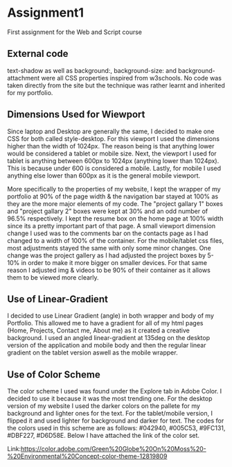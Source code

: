 # Assignment1
First assignment for the Web and Script course
## External code
text-shadow as well as background:, background-size: and background-attachment were all CSS properties inspired from w3schools. No code was taken directly from the site but the technique was rather learnt and inherited for my portfolio.
## Dimensions Used for Wiewport
Since laptop and Desktop are generally the same, I decided to make one CSS for both called style-desktop. For this viewport I used the dimensions higher than the width of 1024px. The reason being is that anything lower would be considered a tablet or mobile size. Next, the viewport I used for tablet is anything between 600px to 1024px (anything lower than 1024px). This is because under 600 is considered a mobile. Lastly, for mobile I used anything else lower than 600px as it is the general mobile viewport. 

More specifically to the properties of my website, I kept the wrapper of my portfolio at 90% of the page width & the navigation bar stayed at 100% as they are the more major elements of my code. The "project gallary 1" boxes and "project gallary 2" boxes were kept at 30% and an odd number of 96.5% respectively. I kept the resume box on the home page at 100% width since its a pretty important part of that page. A small viewport dimension change I used was to the comments bar on the contacts page as I had changed to a width of 100% of the container. For the mobile/tablet css files, most adjustments stayed the same with only some minor changes. One change was the project gallery as I had adjusted the project boxes by 5-10% in order to make it more bigger on smaller devices. For that same reason I adjusted img & videos to be 90% of their container as it allows them to be viewed more clearly.
## Use of Linear-Gradient
I decided to use Linear Gradient (angle) in both wrapper and body of my Portfolio. This allowed me to have a gradient for all of my html pages (Home, Projects, Contact me, About me) as it created a creative background. I used an angled linear-gradient at 135deg on the desktop version of the application and mobile body and then the regular linear gradient on the tablet version aswell as the mobile wrapper.
## Use of Color Scheme
The color scheme I used was found under the Explore tab in Adobe Color. I decided to use it because it was the most trending one. For the desktop version of my website I used the darker colors on the pallete for my background and lighter ones for the text. For the tablet/mobile version, I flipped it and used lighter for background and darker for text. The codes for the colors used in this scheme are as follows: #042940, #005C53, #9FC131, #DBF227, #D6D58E. Below I have attached the link of the color set.

Link:https://color.adobe.com/Green%20Globe%20On%20Moss%20-%20Environmental%20Concept-color-theme-12819809

